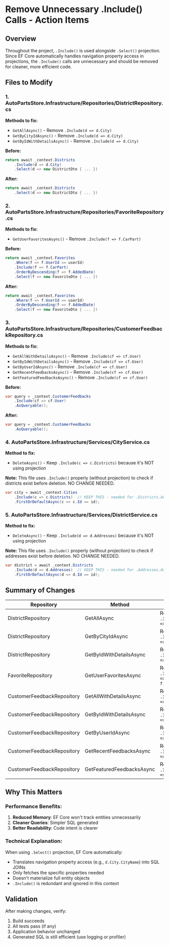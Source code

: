 # Remove Unnecessary .Include() Calls - Action Items

## Overview
Throughout the project, `.Include()` is used alongside `.Select()` projection. Since EF Core automatically handles navigation property access in projections, the `.Include()` calls are unnecessary and should be removed for cleaner, more efficient code.

## Files to Modify

### 1. AutoPartsStore.Infrastructure/Repositories/DistrictRepository.cs
**Methods to fix:**
- `GetAllAsync()` - Remove `.Include(d => d.City)`
- `GetByCityIdAsync()` - Remove `.Include(d => d.City)`
- `GetByIdWithDetailsAsync()` - Remove `.Include(d => d.City)`

**Before:**
```csharp
return await _context.Districts
    .Include(d => d.City)
    .Select(d => new DistrictDto { ... })
```

**After:**
```csharp
return await _context.Districts
    .Select(d => new DistrictDto { ... })
```

### 2. AutoPartsStore.Infrastructure/Repositories/FavoriteRepository.cs
**Methods to fix:**
- `GetUserFavoritesAsync()` - Remove `.Include(f => f.CarPart)`

**Before:**
```csharp
return await _context.Favorites
    .Where(f => f.UserId == userId)
    .Include(f => f.CarPart)
    .OrderByDescending(f => f.AddedDate)
    .Select(f => new FavoriteDto { ... })
```

**After:**
```csharp
return await _context.Favorites
    .Where(f => f.UserId == userId)
    .OrderByDescending(f => f.AddedDate)
    .Select(f => new FavoriteDto { ... })
```

### 3. AutoPartsStore.Infrastructure/Repositories/CustomerFeedbackRepository.cs
**Methods to fix:**
- `GetAllWithDetailsAsync()` - Remove `.Include(cf => cf.User)`
- `GetByIdWithDetailsAsync()` - Remove `.Include(cf => cf.User)`
- `GetByUserIdAsync()` - Remove `.Include(cf => cf.User)`
- `GetRecentFeedbacksAsync()` - Remove `.Include(cf => cf.User)`
- `GetFeaturedFeedbacksAsync()` - Remove `.Include(cf => cf.User)`

**Before:**
```csharp
var query = _context.CustomerFeedbacks
    .Include(cf => cf.User)
    .AsQueryable();
```

**After:**
```csharp
var query = _context.CustomerFeedbacks
    .AsQueryable();
```

### 4. AutoPartsStore.Infrastructure/Services/CityService.cs
**Method to fix:**
- `DeleteAsync()` - Keep `.Include(c => c.Districts)` because it's NOT using projection

**Note:** This file uses `.Include()` properly (without projection) to check if districts exist before deletion. NO CHANGE NEEDED.

```csharp
var city = await _context.Cities
    .Include(c => c.Districts)  // KEEP THIS - needed for .Districts.Any() check
    .FirstOrDefaultAsync(c => c.Id == id);
```

### 5. AutoPartsStore.Infrastructure/Services/DistrictService.cs
**Method to fix:**
- `DeleteAsync()` - Keep `.Include(d => d.Addresses)` because it's NOT using projection

**Note:** This file uses `.Include()` properly (without projection) to check if addresses exist before deletion. NO CHANGE NEEDED.

```csharp
var district = await _context.Districts
    .Include(d => d.Addresses)  // KEEP THIS - needed for .Addresses.Any() check
    .FirstOrDefaultAsync(d => d.Id == id);
```

## Summary of Changes

| Repository | Method | Action |
|------------|--------|--------|
| DistrictRepository | GetAllAsync | Remove `.Include(d => d.City)` |
| DistrictRepository | GetByCityIdAsync | Remove `.Include(d => d.City)` |
| DistrictRepository | GetByIdWithDetailsAsync | Remove `.Include(d => d.City)` |
| FavoriteRepository | GetUserFavoritesAsync | Remove `.Include(f => f.CarPart)` |
| CustomerFeedbackRepository | GetAllWithDetailsAsync | Remove `.Include(cf => cf.User)` |
| CustomerFeedbackRepository | GetByIdWithDetailsAsync | Remove `.Include(cf => cf.User)` |
| CustomerFeedbackRepository | GetByUserIdAsync | Remove `.Include(cf => cf.User)` |
| CustomerFeedbackRepository | GetRecentFeedbacksAsync | Remove `.Include(cf => cf.User)` |
| CustomerFeedbackRepository | GetFeaturedFeedbacksAsync | Remove `.Include(cf => cf.User)` |

## Why This Matters

### Performance Benefits:
1. **Reduced Memory**: EF Core won't track entities unnecessarily
2. **Cleaner Queries**: Simpler SQL generated
3. **Better Readability**: Code intent is clearer

### Technical Explanation:
When using `.Select()` projection, EF Core automatically:
- Translates navigation property access (e.g., `d.City.CityName`) into SQL JOINs
- Only fetches the specific properties needed
- Doesn't materialize full entity objects
- `.Include()` is redundant and ignored in this context

## Validation
After making changes, verify:
1. Build succeeds
2. All tests pass (if any)
3. Application behavior unchanged
4. Generated SQL is still efficient (use logging or profiler)
